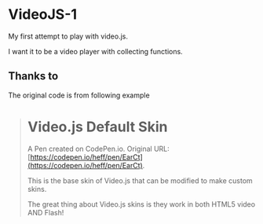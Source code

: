 # VideoJS-1

My first attempt to play with video.js.

I want it to be a video player with collecting functions.

## Thanks to

The original code is from following example

> # Video.js Default Skin
>
> A Pen created on CodePen.io. Original URL: [https://codepen.io/heff/pen/EarCt](https://codepen.io/heff/pen/EarCt).
>
> This is the base skin of Video.js that can be modified to make custom skins.
>
> The great thing about Video.js skins is they work in both HTML5 video AND Flash!